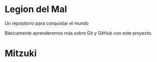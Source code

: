 # Legion del Mal
Un repositorio para conquistar el mundo

Básicamente aprenderemos más sobre Git y GitHub con este proyecto.

# Mitzuki